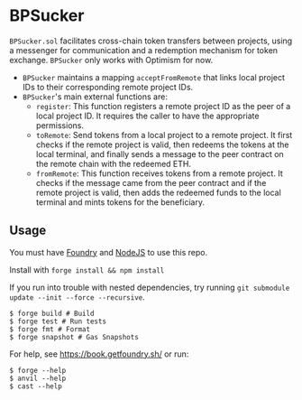 # BPSucker

`BPSucker.sol` facilitates cross-chain token transfers between projects, using a messenger for communication and a redemption mechanism for token exchange. `BPSucker` only works with Optimism for now.

- `BPSucker` maintains a mapping `acceptFromRemote` that links local project IDs to their corresponding remote project IDs.
- `BPSucker`'s main external functions are:
  - `register`: This function registers a remote project ID as the peer of a local project ID. It requires the caller to have the appropriate permissions.
  - `toRemote`: Send tokens from a local project to a remote project. It first checks if the remote project is valid, then redeems the tokens at the local terminal, and finally sends a message to the peer contract on the remote chain with the redeemed ETH.
  - `fromRemote`: This function receives tokens from a remote project. It checks if the message came from the peer contract and if the remote project is valid, then adds the redeemed funds to the local terminal and mints tokens for the beneficiary.

## Usage

You must have [Foundry](https://book.getfoundry.sh/) and [NodeJS](https://nodejs.dev/en/learn/how-to-install-nodejs/) to use this repo.

Install with `forge install && npm install`

If you run into trouble with nested dependencies, try running `git submodule update --init --force --recursive`.

```shell
$ forge build # Build
$ forge test # Run tests
$ forge fmt # Format
$ forge snapshot # Gas Snapshots
```

For help, see https://book.getfoundry.sh/ or run:

```shell
$ forge --help
$ anvil --help
$ cast --help
```
